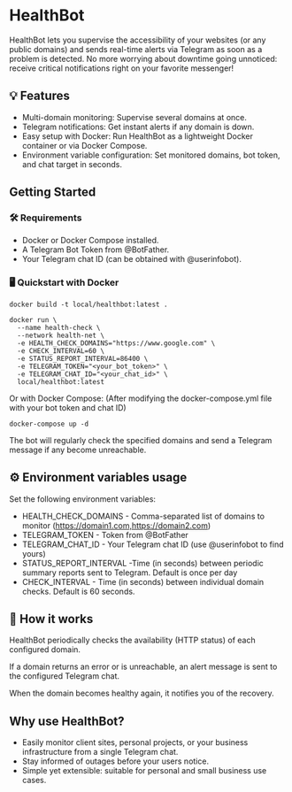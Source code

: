 # HealthBot 
HealthBot lets you supervise the accessibility of your websites (or any public domains) and sends real-time alerts via Telegram as soon as a problem is detected. No more worrying about downtime going unnoticed: receive critical notifications right on your favorite messenger!

## 💡 Features
- Multi-domain monitoring: Supervise several domains at once.
- Telegram notifications: Get instant alerts if any domain is down.
- Easy setup with Docker: Run HealthBot as a lightweight Docker container or via Docker Compose.
- Environment variable configuration: Set monitored domains, bot token, and chat target in seconds.

## Getting Started
### 🛠️ Requirements
- Docker or Docker Compose installed.
- A Telegram Bot Token from @BotFather.
- Your Telegram chat ID (can be obtained with @userinfobot).

### 🖥️ Quickstart with Docker
``` shell
docker build -t local/healthbot:latest .
```
``` shell
docker run \
  --name health-check \
  --network health-net \
  -e HEALTH_CHECK_DOMAINS="https://www.google.com" \
  -e CHECK_INTERVAL=60 \
  -e STATUS_REPORT_INTERVAL=86400 \
  -e TELEGRAM_TOKEN="<your_bot_token>" \
  -e TELEGRAM_CHAT_ID="<your_chat_id>" \
  local/healthbot:latest
```

Or with Docker Compose:
(After modifying the docker-compose.yml file with your bot token and chat ID)
``` shell
docker-compose up -d
```

The bot will regularly check the specified domains and send a Telegram message if any become unreachable.

## ⚙️ Environment variables usage
Set the following environment variables:
- HEALTH_CHECK_DOMAINS - Comma-separated list of domains to monitor (https://domain1.com,https://domain2.com)
- TELEGRAM_TOKEN - Token from @BotFather
- TELEGRAM_CHAT_ID - Your Telegram chat ID (use @userinfobot to find yours)
- STATUS_REPORT_INTERVAL -Time (in seconds) between periodic summary reports sent to Telegram. Default is once per day
- CHECK_INTERVAL - Time (in seconds) between individual domain checks. Default is 60 seconds.

## 🤔 How it works
HealthBot periodically checks the availability (HTTP status) of each configured domain.

If a domain returns an error or is unreachable, an alert message is sent to the configured Telegram chat.

When the domain becomes healthy again, it notifies you of the recovery.

## Why use HealthBot?
- Easily monitor client sites, personal projects, or your business infrastructure from a single Telegram chat.
- Stay informed of outages before your users notice.
- Simple yet extensible: suitable for personal and small business use cases.
